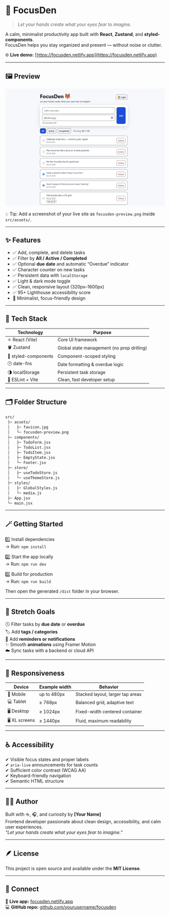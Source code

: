 # 🦊 FocusDen

> _Let your hands create what your eyes fear to imagine._

A calm, minimalist productivity app built with **React**, **Zustand**, and **styled-components**.  
FocusDen helps you stay organized and present — without noise or clutter.

🌐 **Live demo:** [https://focusden.netlify.app](https://focusden.netlify.app)

---

## 🖼️ Preview

![FocusDen app screenshot](./src/assets/focusden-preview.jpg)

💡 Tip: Add a screenshot of your live site as `focusden-preview.png` inside `src/assets/`.

---

## ✨ Features

- ✅ Add, complete, and delete tasks  
- ✅ Filter by **All / Active / Completed**  
- ✅ Optional **due date** and automatic “Overdue” indicator  
- ✅ Character counter on new tasks  
- ✅ Persistent data with `localStorage`  
- ✅ Light & dark mode toggle  
- ✅ Clean, responsive layout (320px–1600px)  
- ✅ 95+ Lighthouse accessibility score  
- 🦊 Minimalist, focus-friendly design  

---

## 🧠 Tech Stack

| Technology | Purpose |
|-------------|----------|
| ⚛️ React (Vite) | Core UI framework |
| 🪣 Zustand | Global state management (no prop drilling) |
| 💅 styled-components | Component-scoped styling |
| 🕒 date-fns | Date formatting & overdue logic |
| 🌗 localStorage | Persistent task storage |
| 🧪 ESLint + Vite | Clean, fast developer setup |

---

## 🗂️ Folder Structure

    src/
     ├─ assets/
     │   ├─ favicon.jpg
     │   └─ focusden-preview.png
     ├─ components/
     │   ├─ TodoForm.jsx
     │   ├─ TodoList.jsx
     │   ├─ TodoItem.jsx
     │   ├─ EmptyState.jsx
     │   └─ Footer.jsx
     ├─ store/
     │   ├─ useTodoStore.js
     │   └─ useThemeStore.js
     ├─ styles/
     │   ├─ GlobalStyles.js
     │   └─ media.js
     ├─ App.jsx
     └─ main.jsx

---

## 🪄 Getting Started

1️⃣ Install dependencies  
→ Run: `npm install`  

2️⃣ Start the app locally  
→ Run: `npm run dev`  

3️⃣ Build for production  
→ Run: `npm run build`  

Then open the generated `/dist` folder in your browser.

---

## 🚀 Stretch Goals

🕓 Filter tasks by **due date** or **overdue**  
🏷️ Add **tags / categories**  
🔔 Add **reminders or notifications**  
✨ Smooth **animations** using Framer Motion  
☁️ Sync tasks with a backend or cloud API  

---

## 📱 Responsiveness

| Device | Example width | Behavior |
|---------|----------------|-----------|
| 📱 Mobile | up to 480px | Stacked layout, larger tap areas |
| 💻 Tablet | ≥ 768px | Balanced grid, adaptive text |
| 🖥️ Desktop | ≥ 1024px | Fixed-width centered container |
| 🖥️ XL screens | ≥ 1440px | Fluid, maximum readability |

---

## ♿ Accessibility

✔ Visible focus states and proper labels  
✔ `aria-live` announcements for task counts  
✔ Sufficient color contrast (WCAG AA)  
✔ Keyboard-friendly navigation  
✔ Semantic HTML structure  

---

## 👩‍💻 Author

Built with ☕, 🎧, and curiosity by **[Your Name]**  
Frontend developer passionate about clean design, accessibility, and calm user experiences.  
_“Let your hands create what your eyes fear to imagine.”_

---

## 🪶 License

This project is open source and available under the **MIT License**.

---

## 💫 Connect

🔗 **Live app:** [focusden.netlify.app](https://focusden.netlify.app)  
💻 **GitHub repo:** [github.com/yourusername/focusden](https://github.com/yourusername/focusden)
